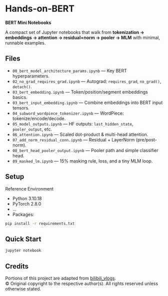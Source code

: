 # Hands-on-BERT

**BERT Mini Notebooks**

A compact set of Jupyter notebooks that walk from **tokenization → embeddings → attention → residual+norm → pooler → MLM** with minimal, runnable examples.

## Files

* `00_bert_model_architecture_params.ipynb` — Key BERT hyperparameters.
* `02_no_grad_requires_grad.ipynb` — Autograd: `requires_grad`, `no_grad()`, `detach()`.
* `03_bert_embedding.ipynb` — Token/position/segment embeddings basics.
* `03_bert_input_embedding.ipynb` — Combine embeddings into BERT input tensors.
* `04_subword_wordpiece_tokenizer.ipynb` — WordPiece: tokenize/encode/decode.
* `05_model_outputs.ipynb` — HF outputs: `last_hidden_state`, `pooler_output`, etc.
* `06_attention.ipynb` — Scaled dot-product & multi-head attention.
* `07_add_norm_residual_conn.ipynb` — Residual + LayerNorm (pre/post-norm).
* `08_bert_head_pooler_output.ipynb` — Pooler path and simple classifier head.
* `09_masked_lm.ipynb` — 15% masking rule, loss, and a tiny MLM loop.

## Setup

Reference Environment
* Python 3.10.18
* PyTorch 2.8.0
* ...
* Packages:

```bash
pip install -r requirements.txt
```

## Quick Start

```bash
jupyter notebook
```

## Credits
Portions of this project are adapted from
[bilibili_vlogs](https://github.com/chunhuizhang/bilibili_vlogs).    
© Original copyright to the respective author(s). All rights reserved unless otherwise stated.
